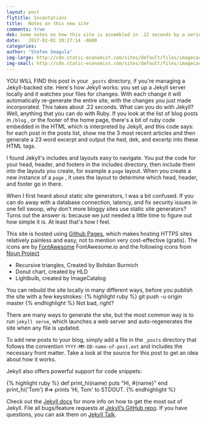 ```yaml
---
layout: post
flytitle: Incantations
title:  Notes on this new site
comments: true
dek: Some notes on how this site is assembled in .22 seconds by a series of scripts and codes
date:   2017-02-01 20:27:14 -0600
categories:
author: "Stefan Smagula"
img-large: http://cdn.static-economist.com/sites/default/files/imagecache/full-width/images/print-edition/20170128_STP002_0.jpg
img-small: http://cdn.static-economist.com/sites/default/files/imagecache/200-width/images/print-edition/20170128_STP003_2.jpg
---
```

YOU WILL FIND this post in your `_posts` directory, if you're managing a Jekyll-backed site. Here's how Jekyll works: you set up a Jekyll server locally and it watches your files for changes. With each change it will automatically re-generate the entire site, with the changes you just made incorporated. This takes about .22 seconds. What can you do with Jekyll? Well, anything that you can do with Ruby. If you look at the list of blog posts in  `/blog` , or the footer of the home page, there's a bit of ruby code embedded in the HTML which is interpreted by Jekyll, and this code says: for each post in the posts list, show me the 3 most recent articles and then generate a 23 word excerpt and output the hed, dek, and excertp into these HTML tags. 

I found Jekyll's includes and layouts easy to navigate. You put the code for your head, header, and footers in the includes directory, then include them into the layouts you create, for example a  `page` layout. When you create a new instance of a `page` , it uses the layout to determine which head, header, and footer go in there.

When I first heard about static site generators, I was a bit confused. If you can do away with a database connection, latency, and fix security issues in one fell swoop, why don't more bloggy sites use static site generators? Turns out the answer is: because we just needed a little time to figure out how simple it is. At least that's how I feel.

This site is hosted using [Github Pages][github-pages], which makes hosting HTTPS sites relatively painless and easy, not to mention very cost-effective (gratis). The icons are by [FontAwesome][font-awesome] FontAwesome.io and the following icons from [Noun Project][noun-project]
 * Recursive triangles, Created by Bohdan Burmich 
 * Donut chart, created by HLD 
 * Lightbulb, created by ImageCatalog 

You can rebuild the site locally in many different ways, before you publish the site with a few keystrokes:
{% highlight ruby %}
git push -u origin master
{% endhighlight %}
Not bad, right?

There are many ways to generate the site, but the most common way is to run `jekyll serve`, which launches a web server and auto-regenerates the site when any file is updated.

To add new posts to your blog, simply add a file in the `_posts` directory that follows the convention `YYYY-MM-DD-name-of-post.ext` and includes the necessary front matter. Take a look at the source for this post to get an idea about how it works.

Jekyll also offers powerful support for code snippets:

{% highlight ruby %}
def print_hi(name)
  puts "Hi, #{name}"
end
print_hi('Tom')
#=> prints 'Hi, Tom' to STDOUT.
{% endhighlight %}

Check out the [Jekyll docs][jekyll-docs] for more info on how to get the most out of Jekyll. File all bugs/feature requests at [Jekyll’s GitHub repo][jekyll-gh]. If you have questions, you can ask them on [Jekyll Talk][jekyll-talk].

[noun-project]: https://thenounproject.com/
[font-awesome]: http://FontAwesome.io/
[github-pages]: https://github.io/
[jekyll-docs]:  https://jekyllrb.com/docs/home
[jekyll-gh]:    https://github.com/jekyll/jekyll
[jekyll-talk]:  https://talk.jekyllrb.com/
